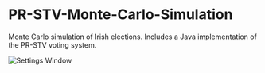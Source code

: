 # PR-STV-Monte-Carlo-Simulation

Monte Carlo simulation of Irish elections. Includes a Java implementation of the PR-STV voting system.

![Settings Window](https://raw.github.com/James-Fallon/PR-STV-Software-Model/master/assets/screenshots/ScreenshotForGithub.png)
